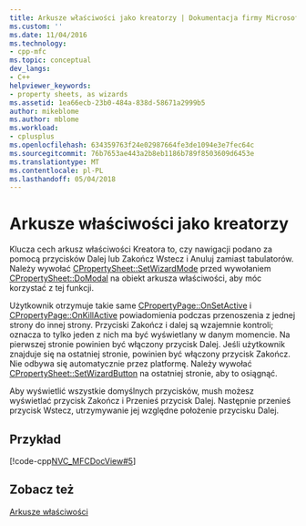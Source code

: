 ```yaml
---
title: Arkusze właściwości jako kreatorzy | Dokumentacja firmy Microsoft
ms.custom: ''
ms.date: 11/04/2016
ms.technology:
- cpp-mfc
ms.topic: conceptual
dev_langs:
- C++
helpviewer_keywords:
- property sheets, as wizards
ms.assetid: 1ea66ecb-23b0-484a-838d-58671a2999b5
author: mikeblome
ms.author: mblome
ms.workload:
- cplusplus
ms.openlocfilehash: 634359763f24e02987664fe3de1094e3e7fec64c
ms.sourcegitcommit: 76b7653ae443a2b8eb1186b789f8503609d6453e
ms.translationtype: MT
ms.contentlocale: pl-PL
ms.lasthandoff: 05/04/2018
---
```

# <a name="property-sheets-as-wizards"></a>Arkusze właściwości jako kreatorzy
Klucza cech arkusz właściwości Kreatora to, czy nawigacji podano za pomocą przycisków Dalej lub Zakończ Wstecz i Anuluj zamiast tabulatorów. Należy wywołać [CPropertySheet::SetWizardMode](../mfc/reference/cpropertysheet-class.md#setwizardmode) przed wywołaniem [CPropertySheet::DoModal](../mfc/reference/cpropertysheet-class.md#domodal) na obiekt arkusza właściwości, aby móc korzystać z tej funkcji.  
  
 Użytkownik otrzymuje takie same [CPropertyPage::OnSetActive](../mfc/reference/cpropertypage-class.md#onsetactive) i [CPropertyPage::OnKillActive](../mfc/reference/cpropertypage-class.md#onkillactive) powiadomienia podczas przenoszenia z jednej strony do innej strony. Przyciski Zakończ i dalej są wzajemnie kontroli; oznacza to tylko jeden z nich ma być wyświetlany w danym momencie. Na pierwszej stronie powinien być włączony przycisk Dalej. Jeśli użytkownik znajduje się na ostatniej stronie, powinien być włączony przycisk Zakończ. Nie odbywa się automatycznie przez platformę. Należy wywołać [CPropertySheet::SetWizardButton](../mfc/reference/cpropertysheet-class.md#setwizardbuttons) na ostatniej stronie, aby to osiągnąć.  
  
 Aby wyświetlić wszystkie domyślnych przycisków, mush możesz wyświetlać przycisk Zakończ i Przenieś przycisk Dalej. Następnie przenieś przycisk Wstecz, utrzymywanie jej względne położenie przycisku Dalej.  
  
## <a name="example"></a>Przykład  
 [!code-cpp[NVC_MFCDocView#5](../mfc/codesnippet/cpp/property-sheets-as-wizards_1.cpp)]  
  
## <a name="see-also"></a>Zobacz też  
 [Arkusze właściwości](../mfc/property-sheets-mfc.md)

